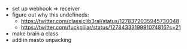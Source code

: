 - set up webhook => receiver
- figure out why this undefineds: 
  - https://twitter.com/classiclib3ral/status/1278372035945730048
  - https://twitter.com/fuckpiiiar/status/1278433319991074816?s=21
- make brain a class
- add in masto unpacking

